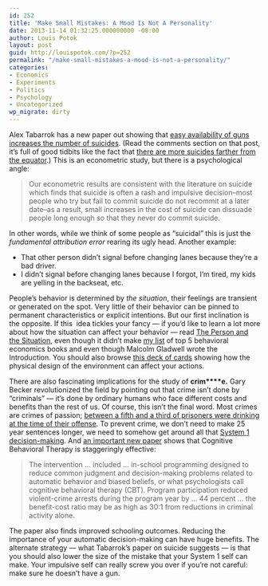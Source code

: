 ```yaml
---
id: 252
title: 'Make Small Mistakes: A Mood Is Not A Personality'
date: 2013-11-14 01:32:25.000000000 -08:00
author: Louis Potok
layout: post
guid: http://louispotok.com/?p=252
permalink: "/make-small-mistakes-a-mood-is-not-a-personality/"
categories:
- Economics
- Experiments
- Politics
- Psychology
- Uncategorized
wp_migrate: dirty
---
```

Alex Tabarrok has a new paper out showing that [easy availability of guns increases the number of suicides](http://marginalrevolution.com/marginalrevolution/2013/11/firearms-and-suicides-in-us-states.html). (Read the comments section on that post, it&#8217;s full of good tidbits like the fact that [there are more suicides farther from the equator](http://www.targetmap.com/ThumbnailsReports/6069_THUMB_IPAD.jpg).) This is an econometric study, but there is a psychological angle:

> Our econometric results are consistent with the literature on suicide which finds that suicide is often a rash and impulsive decision–most people who try but fail to commit suicide do not recommit at a later date–as a result, small increases in the cost of suicide can dissuade people long enough so that they never do commit suicide.

In other words, while we think of some people as &#8220;suicidal&#8221; this is just the _fundamental attribution error_ rearing its ugly head. Another example:

  * That other person didn&#8217;t signal before changing lanes because they&#8217;re a bad driver.
  * I didn&#8217;t signal before changing lanes because I forgot, I&#8217;m tired, my kids are yelling in the backseat, etc.

People&#8217;s behavior is determined by _the situation_, their feelings are transient or generated on the spot. Very little of their behavior can be pinned to permanent characteristics or explicit intentions. But our first inclination is the opposite. If this  idea tickles your fancy &#8212; if you&#8217;d like to learn a lot more about how the situation can affect your behavior &#8212; read [The Person and the Situation](http://www.amazon.com/gp/product/1905177445/ref=as_li_ss_tl?ie=UTF8&camp=1789&creative=390957&creativeASIN=1905177445&linkCode=as2&tag=capilactio-20), even though it didn&#8217;t make [my list](http://louispotok.com/5-easy-steps-to-becoming-louis/ "5 Easy Steps To Becoming Louis Potok") of top 5 behavioral economics books and even though Malcolm Gladwell wrote the Introduction. You should also browse [this deck of cards](http://research.danlockton.co.uk/toolkit/designwithintent_cards_1.0_draft_300dpi.pdf) showing how the physical design of the environment can affect your actions.

There are also fascinating implications for the study of **crim****e.** Gary Becker revolutionized the field by pointing out that crime isn&#8217;t done by &#8220;criminals&#8221; &#8212; it&#8217;s done by ordinary humans who face different costs and benefits than the rest of us. Of course, this isn&#8217;t the final word. Most crimes are crimes of passion; [between a fifth and a third of prisoners were drinking at the time of their offense](http://www.bjs.gov/content/acf/29_prisoners_and_alcoholuse.cfm). To prevent crime, we don&#8217;t need to make 25 year sentences longer, we need to somehow get around all that [System 1 decision-making](http://www.amazon.com/gp/product/0374275637/ref=as_li_ss_tl?ie=UTF8&camp=1789&creative=390957&creativeASIN=0374275637&linkCode=as2&tag=capilactio-20). And [an important new paper](http://www.nber.org/papers/w19014) shows that Cognitive Behavioral Therapy is staggeringly effective:

> The intervention &#8230; included &#8230; in-school programming designed to reduce common judgment and decision-making problems related to automatic behavior and biased beliefs, or what psychologists call cognitive behavioral therapy (CBT). Program participation reduced violent-crime arrests during the program year by &#8230; 44 percent &#8230; the benefit-cost ratio may be as high as 30:1 from reductions in criminal activity alone.

The paper also finds improved schooling outcomes. Reducing the importance of your automatic decision-making can have huge benefits. The alternate strategy &#8212; what Tabarrok&#8217;s paper on suicide suggests &#8212; is that you should also lower the size of the mistake that your System 1 self can make. Your impulsive self can really screw you over if you&#8217;re not careful: make sure he doesn&#8217;t have a gun.